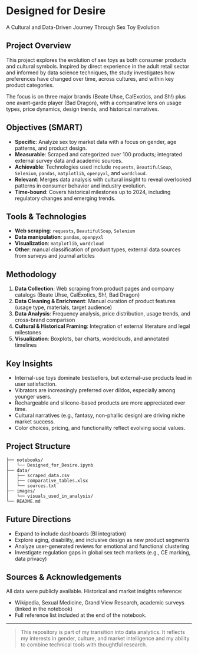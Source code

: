 # Designed for Desire

A Cultural and Data-Driven Journey Through Sex Toy Evolution

## Project Overview

This project explores the evolution of sex toys as both consumer products and cultural symbols. Inspired by direct experience in the adult retail sector and informed by data science techniques, the study investigates how preferences have changed over time, across cultures, and within key product categories.

The focus is on three major brands (Beate Uhse, CalExotics, and Sh!) plus one avant-garde player (Bad Dragon), with a comparative lens on usage types, price dynamics, design trends, and historical narratives.

## Objectives (SMART)

- **Specific**: Analyze sex toy market data with a focus on gender, age patterns, and product design.
- **Measurable**: Scraped and categorized over 100 products; integrated external survey data and academic sources.
- **Achievable**: Technologies used include `requests`, `BeautifulSoup`, `Selenium`, `pandas`, `matplotlib`, `openpyxl`, and `wordcloud`.
- **Relevant**: Merges data analysis with cultural insight to reveal overlooked patterns in consumer behavior and industry evolution.
- **Time-bound**: Covers historical milestones up to 2024, including regulatory changes and emerging trends.

## Tools & Technologies

- **Web scraping**: `requests`, `BeautifulSoup`, `Selenium`
- **Data manipulation**: `pandas`, `openpyxl`
- **Visualization**: `matplotlib`, `wordcloud`
- **Other**: manual classification of product types, external data sources from surveys and journal articles

## Methodology

1. **Data Collection**: Web scraping from product pages and company catalogs (Beate Uhse, CalExotics, Sh!, Bad Dragon)
2. **Data Cleaning & Enrichment**: Manual curation of product features (usage type, materials, target audience)
3. **Data Analysis**: Frequency analysis, price distribution, usage trends, and cross-brand comparison
4. **Cultural & Historical Framing**: Integration of external literature and legal milestones
5. **Visualization**: Boxplots, bar charts, wordclouds, and annotated timelines

## Key Insights

- Internal-use toys dominate bestsellers, but external-use products lead in user satisfaction.
- Vibrators are increasingly preferred over dildos, especially among younger users.
- Rechargeable and silicone-based products are more appreciated over time.
- Cultural narratives (e.g., fantasy, non-phallic design) are driving niche market success.
- Color choices, pricing, and functionality reflect evolving social values.

## Project Structure

```
├── notebooks/
│   └── Designed_for_Desire.ipynb
├── data/
│   ├── scraped_data.csv
│   ├── comparative_tables.xlsx
│   └── sources.txt
├── images/
│   └── visuals_used_in_analysis/
└── README.md
```

## Future Directions

- Expand to include dashboards (BI integration)
- Explore aging, disability, and inclusive design as new product segments
- Analyze user-generated reviews for emotional and functional clustering
- Investigate regulation gaps in global sex tech markets (e.g., CE marking, data privacy)

## Sources & Acknowledgements

All data were publicly available. Historical and market insights reference:
- Wikipedia, Sexual Medicine, Grand View Research, academic surveys (linked in the notebook)
- Full reference list included at the end of the notebook.

---

> This repository is part of my transition into data analytics. It reflects my interests in gender, culture, and market intelligence and my ability to combine technical tools with thoughtful research.
